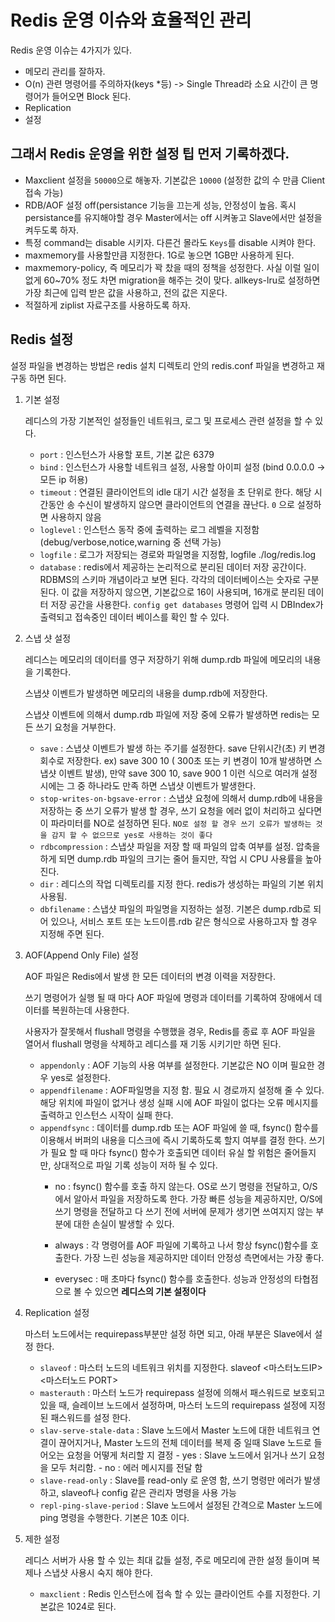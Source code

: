 
#  Redis 운영 이슈와 효율적인 관리


   Redis 운영 이슈는 4가지가 있다.
   
   - 메모리 관리를 잘하자.
   - O(n) 관련 명령어를 주의하자(keys *등) -> Single Thread라 소요 시간이 큰 명령어가 들어오면 Block 된다.
   - Replication
   - 설정


   ## 그래서 Redis 운영을 위한 설정 팁 먼저 기록하겠다.
   
   - Maxclient 설정을 `50000`으로 해놓자. 기본값은 `10000` (설정한 값의 수 만큼 Client 접속 가능)
   - RDB/AOF 설정 off(persistance 기능을 끄는게 성능, 안정성이 높음. 혹시 persistance를 유지해야할 경우 Master에서는 off 시켜놓고
     Slave에서만 설정을 켜두도록 하자.
   - 특정 command는 disable 시키자. 다른건 몰라도 `Keys`를 disable 시켜야 한다.
   - maxmemory를 사용할만큼 지정한다. 1G로 놓으면 1GB만 사용하게 된다.
   - maxmemory-policy, 즉 메모리가 꽉 찼을 때의 정책을 성정한다. 사실 이럴 일이 없게 60~70% 정도 차면 migration을 해주는 것이 맞다. allkeys-lru로 설정하면 가장 최근에 입력 받은 값을 사용하고, 전의 값은 지운다.
   - 적절하게 ziplist 자료구조를 사용하도록 하자.


   ## Redis 설정
   
   설정 파일을 변경하는 방법은 redis 설치 디렉토리 안의 redis.conf 파일을 변경하고 재구동 하면 된다.
   
   
   1. 기본 설정
      
      레디스의 가장 기본적인 설정들인 네트워크, 로그 및 프로세스 관련 설정을 할 수 있다.
      
      
      - `port` : 인스턴스가 사용할 포트, 기본 값은 6379
      - `bind` : 인스턴스가 사용할 네트워크 설정, 사용할 아이피 설정 (bind 0.0.0.0 -> 모든 ip 허용)
      - `timeout` : 연결된 클라이언트의 idle 대기 시간 설정을 초 단위로 한다. 해당 시간동안 송 수신이 발생하지 않으면 클라이언트의 연결을 끊난다. `0` 으로 설정하면 사용하지 않음
      - `loglevel` : 인스턴스 동작 중에 출력하는 로그 레벨을 지정함(debug/verbose,notice,warning 중 선택 가능)
      - `logfile` : 로그가 저장되는 경로와 파일명을 지정함, logfile ./log/redis.log
      - `database` : redis에서 제공하는 논리적으로 분리된 데이터 저장 공간이다. RDBMS의 스키마 개념이라고 보면 된다. 각각의 데이터베이스는 숫자로 구분 된다. 이 값을 저장하지 않으면, 기본값으로 16이 사용되며, 16개로 분리된 데이터 저장 공간을 사용한다.
         `config get databases` 명령어 입력 시 DBIndex가 출력되고 접속중인 데이터 베이스를 확인 할 수 있다.
         
   2. 스냅 샷 설정
      
      레디스는 메모리의 데이터를 영구 저장하기 위해 dump.rdb 파일에 메모리의 내용을 기록한다.
      
      스냅샷 이벤트가 발생하면 메모리의 내용을 dump.rdb에 저장한다.
      
      스냅샷 이벤트에 의해서 dump.rdb 파일에 저장 중에 오류가 발생하면 redis는 모든 쓰기 요청을 거부한다.
      
      - `save` : 스냅샷 이벤트가 발생 하는 주기를 설정한다. save 단위시간(초) 키 변경회수로 저장한다. ex) save 300 10 ( 300초 또는 키 변경이 10개 발생하면 스냅샷 이벤트 발생), 만약 save 300 10, save 900 1 이런 식으로 여러개 설정 시에는 그 중 하나라도 만족 하면 스냅샷 이벤트가 발생한다.
      - `stop-writes-on-bgsave-error` : 스냅샷 요청에 의해서 dump.rdb에 내용을 저장하는 중 쓰기 오류가 발생 할 경우, 쓰기 요청을 에러 없이 처리하고 싶다면 이 파라미터를 NO로 설정하면 된다. `NO로 설정 할 경우 쓰기 오류가 발생하는 것을 감지 할 수 없으므로 yes로 사용하는 것이 좋다`
      - `rdbcompression` : 스냅샷 파일을 저장 할 때 파일의 압축 여부를 설정. 압축을 하게 되면 dump.rdb 파일의 크기는 줄어 들지만, 작업 시 CPU 사용률을 높아진다.
      - `dir` : 레디스의 작업 디렉토리를 지정 한다. redis가 생성하는 파일의 기본 위치 사용됨.
      - `dbfilename` : 스냅샷 파일의 파일명을 지정하는 설정. 기본은 dump.rdb로 되어 있으나, 서비스 포트 또는 노드이름.rdb 같은 형식으로 사용하고자 할 경우 지정해 주면 된다.
   
   3. AOF(Append Only File) 설정
   
      AOF 파일은 Redis에서 발생 한 모든 데이터의 변경 이력을 저장한다.
      
      쓰기 명령어가 실행 될 때 마다 AOF 파일에 명령과 데이터를 기록하여 장애에서 데이터를 복원하는데 사용한다.
      
      사용자가 잘못해서 flushall 명령을 수행했을 경우, Redis를 종료 후 AOF 파일을 열어서 flushall 명령을 삭제하고 레디스를 재 기동 시키기만 하면 된다.
      
      - `appendonly` : AOF 기능의 사용 여부를 설정한다. 기본값은 NO 이며 필요한 경우 yes로 설정한다.
      - `appendfilename` : AOF파일명을 지정 함. 필요 시 경로까지 설정해 줄 수 있다. 해당 위치에 파일이 없거나 생성 실패 시에 AOF 파일이 없다는 오류 메시지를 출력하고 인스턴스 시작이 실패 한다.
      - `appendfsync` : 데이터를 dump.rdb 또는 AOF 파일에 쓸 때, fsync() 함수를 이용해서 버퍼의 내용을 디스크에 즉시 기록하도록 할지 여부를 결정 한다. 쓰기가 필요 할 때 마다 fsync() 함수가 호출되면 데이터 유실 할 위험은 줄어들지만, 상대적으로 파일 기록 성능이 저하 될 수 있다.
           - no : fsync() 함수를 호출 하지 않는다. OS로 쓰기 명령을 전달하고, O/S에서 알아서 파일을 저장하도록 한다. 가장 빠른 성능을 제공하지만, O/S에 쓰기 명령을 전달하고 다 쓰기 전에 서버에 문제가 생기면 쓰여지지 않는 부분에 대한 손실이 발생할 수 있다.
            
           - always : 각 명령어를 AOF 파일에 기록하고 나서 항상 fsync()함수를 호출한다. 가장 느린 성능을 제공하지만 데이터 안정성 측면에서는 가장 좋다.
           
           - everysec : 매 초마다 fsync() 함수를 호출한다. 성능과 안정성의 타협점으로 볼 수 있으면 __레디스의 기본 설정이다__
     
   4. Replication 설정
      
      마스터 노드에서는 requirepass부분만 설정 하면 되고, 아래 부분은 Slave에서 설정 한다.
      
      - `slaveof` : 마스터 노드의 네트워크 위치를 지정한다. slaveof <마스터노드IP> <마스터노드 PORT>
      - `masterauth` : 마스터 노드가 requirepass 설정에 의해서 패스워드로 보호되고 있을 때, 슬레이브 노드에서 설정하며, 마스터 노드의 requirepass 설정에 지정된 패스워드를 설정 한다.
      - `slav-serve-stale-data` : Slave 노드에서 Master 노드에 대한 네트워크 연결이 끊어지거나, Master 노드의 전체 데이터를 복제 중 일때 Slave 노드로 들어오는 요청을 어떻게 처리할 지 결정
               - yes : Slave 노드에서 읽거나 쓰기 요청을 모두 처리함.
               - no : 에러 메시지를 전달 함
      - `slave-read-only` : Slave를 read-only 로 운영 함, 쓰기 명령만 에러가 발생하고, slaveof나 config 같은 관리자 명령을 사용 가능
      - `repl-ping-slave-period` : Slave 노드에서 설정된 간격으로 Master 노드에 ping 명령을 수행한다. 기본은 10초 이다.
  
  5. 제한 설정
     
     레디스 서버가 사용 할 수 있는 최대 값들 설정, 주로 메모리에 관한 설정 들이며 복제나 스냅샷 사용시 숙지 해야 한다.
     
     - `maxclient` : Redis 인스턴스에 접속 할 수 있는 클라이언트 수를 지정한다. 기본값은 1024로 된다.

